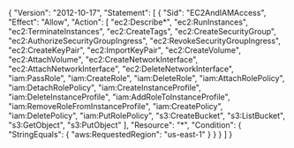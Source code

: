 {
  "Version": "2012-10-17",
  "Statement": [
    {
      "Sid": "EC2AndIAMAccess",
      "Effect": "Allow",
      "Action": [
        "ec2:Describe*",
        "ec2:RunInstances",
        "ec2:TerminateInstances",
        "ec2:CreateTags",
        "ec2:CreateSecurityGroup",
        "ec2:AuthorizeSecurityGroupIngress",
        "ec2:RevokeSecurityGroupIngress",
        "ec2:CreateKeyPair",
        "ec2:ImportKeyPair",
        "ec2:CreateVolume",
        "ec2:AttachVolume",
        "ec2:CreateNetworkInterface",
        "ec2:AttachNetworkInterface",
        "ec2:DeleteNetworkInterface",
        "iam:PassRole",
        "iam:CreateRole",
        "iam:DeleteRole",
        "iam:AttachRolePolicy",
        "iam:DetachRolePolicy",
        "iam:CreateInstanceProfile",
        "iam:DeleteInstanceProfile",
        "iam:AddRoleToInstanceProfile",
        "iam:RemoveRoleFromInstanceProfile",
        "iam:CreatePolicy",
        "iam:DeletePolicy",
        "iam:PutRolePolicy",
        "s3:CreateBucket",
        "s3:ListBucket",
        "s3:GetObject",
        "s3:PutObject"
      ],
      "Resource": "*",
      "Condition": {
        "StringEquals": {
          "aws:RequestedRegion": "us-east-1"
        }
      }
    }
  ]
}
